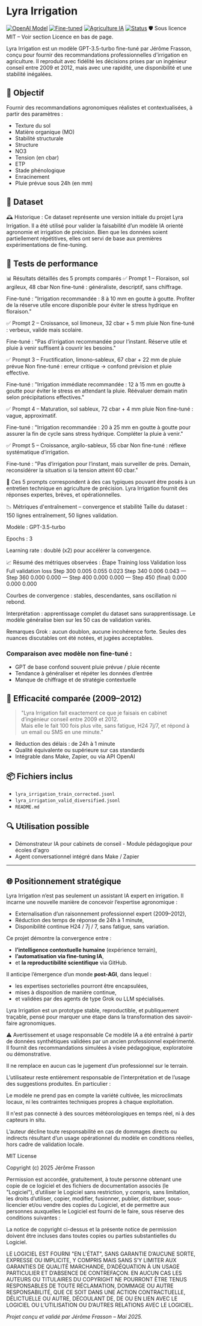 
# Lyra Irrigation
[![OpenAI Model](https://img.shields.io/badge/Model-GPT--3.5--turbo-blue)](https://platform.openai.com/docs/guides/fine-tuning)
[![Fine-tuned](https://img.shields.io/badge/Fine--Tuned-Yes-brightgreen)](https://platform.openai.com/docs/guides/fine-tuning)
[![Agriculture IA](https://img.shields.io/badge/Domain-Agriculture-critical)]()
[![Status](https://img.shields.io/badge/Validated_by-Grok_Analysis-orange)]()
🛡️ Sous licence MIT – Voir section Licence en bas de page.

Lyra Irrigation est un modèle GPT-3.5-turbo fine-tuné par Jérôme Frasson, conçu pour fournir des recommandations professionnelles d'irrigation en agriculture. Il reproduit avec fidélité les décisions prises par un ingénieur conseil entre 2009 et 2012, mais avec une rapidité, une disponibilité et une stabilité inégalées.

## 🧠 Objectif

Fournir des recommandations agronomiques réalistes et contextualisées, à partir des paramètres :
- Texture du sol
- Matière organique (MO)
- Stabilité structurale
- Structure
- NO3
- Tension (en cbar)
- ETP
- Stade phénologique
- Enracinement
- Pluie prévue sous 24h (en mm)

## 📁 Dataset 

🕰️ Historique : Ce dataset représente une version initiale du projet Lyra Irrigation. Il a été utilisé pour valider la faisabilité d’un modèle IA orienté agronomie et irrigation de précision. Bien que les données soient partiellement répétitives, elles ont servi de base aux premières expérimentations de fine-tuning. 

## 🧪 Tests de performance

📊 Résultats détaillés des 5 prompts comparés
✅ Prompt 1 – Floraison, sol argileux, 48 cbar
Non fine-tuné : généraliste, descriptif, sans chiffrage.

Fine-tuné : "Irrigation recommandée : 8 à 10 mm en goutte à goutte. Profiter de la réserve utile encore disponible pour éviter le stress hydrique en floraison."

✅ Prompt 2 – Croissance, sol limoneux, 32 cbar + 5 mm pluie
Non fine-tuné : verbeux, valide mais scolaire.

Fine-tuné : "Pas d’irrigation recommandée pour l’instant. Réserve utile et pluie à venir suffisent à couvrir les besoins."

✅ Prompt 3 – Fructification, limono-sableux, 67 cbar + 22 mm de pluie prévue
Non fine-tuné : erreur critique → confond prévision et pluie effective.

Fine-tuné : "Irrigation immédiate recommandée : 12 à 15 mm en goutte à goutte pour éviter le stress en attendant la pluie. Réévaluer demain matin selon précipitations effectives."

✅ Prompt 4 – Maturation, sol sableux, 72 cbar + 4 mm pluie
Non fine-tuné : vague, approximatif.

Fine-tuné : "Irrigation recommandée : 20 à 25 mm en goutte à goutte pour assurer la fin de cycle sans stress hydrique. Compléter la pluie à venir."

✅ Prompt 5 – Croissance, argilo-sableux, 55 cbar
Non fine-tuné : réflexe systématique d’irrigation.

Fine-tuné : "Pas d’irrigation pour l’instant, mais surveiller de près. Demain, reconsidérer la situation si la tension atteint 60 cbar."

🎯 Ces 5 prompts correspondent à des cas typiques pouvant être posés à un entretien technique en agriculture de précision. 
Lyra Irrigation fournit des réponses expertes, brèves, et opérationnelles.

📉 Métriques d'entraînement – convergence et stabilité
Taille du dataset : 150 lignes entraînement, 50 lignes validation.

Modèle : GPT-3.5-turbo

Epochs : 3

Learning rate : doublé (x2) pour accélérer la convergence.

📈 Résumé des métriques observées :
Étape	Training loss	Validation loss	Full validation loss
Step 300	0.005	0.055	0.023
Step 340	0.006	0.043	—
Step 360	0.000	0.000	—
Step 400	0.000	0.000	—
Step 450 (final)	0.000	0.000	0.000

Courbes de convergence : stables, descendantes, sans oscillation ni rebond.

Interprétation : apprentissage complet du dataset sans surapprentissage. Le modèle généralise bien sur les 50 cas de validation variés.

Remarques Grok : aucun doublon, aucune incohérence forte. Seules des nuances discutables ont été notées, et jugées acceptables.

### Comparaison avec modèle non fine-tuné :

- GPT de base confond souvent pluie prévue / pluie récente
- Tendance à généraliser et répéter les données d’entrée
- Manque de chiffrage et de stratégie contextuelle

## 🚜 Efficacité comparée (2009–2012)

> "Lyra Irrigation fait exactement ce que je faisais en cabinet d’ingénieur conseil entre 2009 et 2012.  
> Mais elle le fait 100 fois plus vite, sans fatigue, H24 7j/7, et répond à un email ou SMS en une minute."

- Réduction des délais : de 24h à 1 minute
- Qualité équivalente ou supérieure sur cas standards
- Intégrable dans Make, Zapier, ou via API OpenAI

## 📦 Fichiers inclus

- `lyra_irrigation_train_corrected.jsonl`
- `lyra_irrigation_valid_diversified.jsonl`
- `README.md`

## 🔍 Utilisation possible

- Démonstrateur IA pour cabinets de conseil - Module pédagogique pour écoles d'agro
- Agent conversationnel intégré dans Make / Zapier

---
## 🌐 Positionnement stratégique

Lyra Irrigation n’est pas seulement un assistant IA expert en irrigation. Il incarne une nouvelle manière de concevoir l’expertise agronomique :

- Externalisation d’un raisonnement professionnel expert (2009–2012),
- Réduction des temps de réponse de 24h à 1 minute,
- Disponibilité continue H24 / 7j / 7, sans fatigue, sans variation.

Ce projet démontre la convergence entre :
- **l’intelligence contextuelle humaine** (expérience terrain),
- **l’automatisation via fine-tuning IA**,
- et **la reproductibilité scientifique** via GitHub.

Il anticipe l’émergence d’un monde **post-AGI**, dans lequel :
- les expertises sectorielles pourront être encapsulées,
- mises à disposition de manière continue,
- et validées par des agents de type Grok ou LLM spécialisés.

Lyra Irrigation est un prototype stable, reproductible, et publiquement traçable, pensé pour marquer une étape dans la transformation des savoir-faire agronomiques.

⚠️ Avertissement et usage responsable
Ce modèle IA a été entraîné à partir de données synthétiques validées par un ancien professionnel expérimenté. Il fournit des recommandations simulées à visée pédagogique, exploratoire ou démonstrative.

Il ne remplace en aucun cas le jugement d’un professionnel sur le terrain.

L’utilisateur reste entièrement responsable de l’interprétation et de l’usage des suggestions produites. En particulier :

Le modèle ne prend pas en compte la variété cultivée, les microclimats locaux, ni les contraintes techniques propres à chaque exploitation.

Il n'est pas connecté à des sources météorologiques en temps réel, ni à des capteurs in situ.

L’auteur décline toute responsabilité en cas de dommages directs ou indirects résultant d’un usage opérationnel du modèle en conditions réelles, hors cadre de validation locale.

MIT License

Copyright (c) 2025 Jérôme Frasson

Permission est accordée, gratuitement, à toute personne obtenant une copie de ce logiciel et des fichiers de documentation associés (le "Logiciel"), d’utiliser le Logiciel sans restriction, y compris, sans limitation, les droits d’utiliser, copier, modifier, fusionner, publier, distribuer, sous-licencier et/ou vendre des copies du Logiciel, et de permettre aux personnes auxquelles le Logiciel est fourni de le faire, sous réserve des conditions suivantes :

La notice de copyright ci-dessus et la présente notice de permission doivent être incluses dans toutes copies ou parties substantielles du Logiciel.

LE LOGICIEL EST FOURNI "EN L'ÉTAT", SANS GARANTIE D’AUCUNE SORTE, EXPRESSE OU IMPLICITE, Y COMPRIS MAIS SANS S’Y LIMITER AUX GARANTIES DE QUALITÉ MARCHANDE, D’ADÉQUATION À UN USAGE PARTICULIER ET D’ABSENCE DE CONTREFAÇON. EN AUCUN CAS LES AUTEURS OU TITULAIRES DU COPYRIGHT NE POURRONT ÊTRE TENUS RESPONSABLES DE TOUTE RÉCLAMATION, DOMMAGE OU AUTRE RESPONSABILITÉ, QUE CE SOIT DANS UNE ACTION CONTRACTUELLE, DÉLICTUELLE OU AUTRE, DÉCOULANT DE, DE OU EN LIEN AVEC LE LOGICIEL OU L’UTILISATION OU D’AUTRES RELATIONS AVEC LE LOGICIEL.

*Projet conçu et validé par Jérôme Frasson – Mai 2025.*
